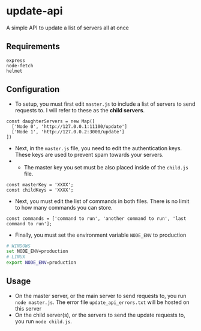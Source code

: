 # update-api
A simple API to update a list of servers all at once

## Requirements
```
express
node-fetch
helmet
```

## Configuration
- To setup, you must first edit `master.js` to include a list of servers to send requests to. I will refer to these as the **child servers**. 
```node
const daughterServers = new Map([
  ['Node 0', 'http://127.0.0.1:11100/update']
  ['Node 1', 'http://127.0.0.2:3000/update']
])
```
- Next, in the `master.js` file, you need to edit the authentication keys. These keys are used to prevent spam towards your servers.
- - The master key you set must be also placed inside of the `child.js` file.
```node
const masterKey = 'XXXX'; 
const childKeys = 'XXXX'; 
```
- Next, you must edit the list of commands in both files. There is no limit to how many commands you can store.
```node
const commands = ['command to run', 'another command to run', 'last command to run'];
```
- Finally, you must set the environment variable `NODE_ENV` to production
```bash
# WINDOWS 
set NODE_ENV=production
# LINUX 
export NODE_ENV=production
```
## Usage
- On the master server, or the main server to send requests to, you run `node master.js`. The error file `update_api_errors.txt` will be hosted on this server
- On the child server(s), or the servers to send the update requests to, you run `node child.js`. 
